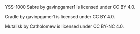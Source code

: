 YSS-1000 Sabre by gavinpgamer1 is licensed under CC BY 4.0.

Cradle by gavinpgamer1 is licensed under CC BY 4.0.

Mutalisk by Catholomew is licensed under CC BY-NC 4.0.

